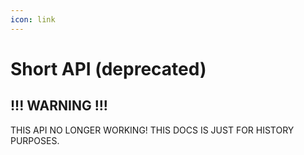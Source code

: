 ```yaml
---
icon: link
---
```


# Short API (deprecated)

## !!! WARNING !!!

THIS API NO LONGER WORKING! THIS DOCS IS JUST FOR HISTORY PURPOSES.
